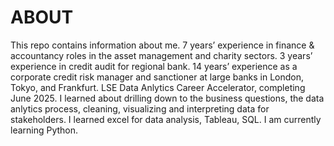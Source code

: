 # ABOUT
This repo contains information about me.
7 years’ experience in finance & accountancy roles in the asset management and charity sectors.
3 years’ experience in credit audit for regional bank. 
14 years’ experience as a corporate credit risk manager and sanctioner at large banks in London, Tokyo, and Frankfurt.
LSE Data Anlytics Career Accelerator, completing June 2025. 
I learned about drilling down to the business questions, the data anlytics process, cleaning, visualizing and interpreting data for stakeholders.
I learned excel for data analysis, Tableau, SQL.
I am currently learning Python.
